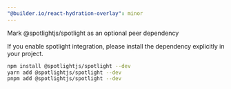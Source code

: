 ```yaml
---
"@builder.io/react-hydration-overlay": minor
---
```


Mark @spotlightjs/spotlight as an optional peer dependency

If you enable spotlight integration, please install the dependency explicitly
in your project.

```bash
npm install @spotlightjs/spotlight --dev
yarn add @spotlightjs/spotlight --dev 
pnpm add @spotlightjs/spotlight --dev
```

